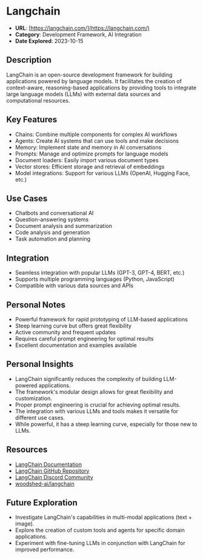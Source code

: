 # Langchain

- **URL**: [https://langchain.com/](https://langchain.com/)
- **Category**: Development Framework, AI Integration
- **Date Explored**: 2023-10-15

## Description

LangChain is an open-source development framework for building applications powered by language models. It facilitates the creation of context-aware, reasoning-based applications by providing tools to integrate large language models (LLMs) with external data sources and computational resources.

## Key Features

- Chains: Combine multiple components for complex AI workflows
- Agents: Create AI systems that can use tools and make decisions
- Memory: Implement state and memory in AI conversations
- Prompts: Manage and optimize prompts for language models
- Document loaders: Easily import various document types
- Vector stores: Efficient storage and retrieval of embeddings
- Model integrations: Support for various LLMs (OpenAI, Hugging Face, etc.)

## Use Cases
  
- Chatbots and conversational AI
- Question-answering systems
- Document analysis and summarization
- Code analysis and generation
- Task automation and planning

## Integration

- Seamless integration with popular LLMs (GPT-3, GPT-4, BERT, etc.)
- Supports multiple programming languages (Python, JavaScript)
- Compatible with various data sources and APIs

## Personal Notes

- Powerful framework for rapid prototyping of LLM-based applications
- Steep learning curve but offers great flexibility
- Active community and frequent updates
- Requires careful prompt engineering for optimal results
- Excellent documentation and examples available

## Personal Insights

- LangChain significantly reduces the complexity of building LLM-powered applications.
- The framework's modular design allows for great flexibility and customization.
- Proper prompt engineering is crucial for achieving optimal results.
- The integration with various LLMs and tools makes it versatile for different use cases.
- While powerful, it has a steep learning curve, especially for those new to LLMs.

## Resources

- [LangChain Documentation](https://python.langchain.com/en/latest/index.html)
- [LangChain GitHub Repository](https://github.com/hwchase17/langchain)
- [LangChain Discord Community](https://discord.gg/6adMQxSpJS)
- [woodshed-ai/langchain](https://github.com/mpazaryna/woodshed-ai/tree/main/langchain)

## Future Exploration

- Investigate LangChain's capabilities in multi-modal applications (text + image).
- Explore the creation of custom tools and agents for specific domain applications.
- Experiment with fine-tuning LLMs in conjunction with LangChain for improved performance.
